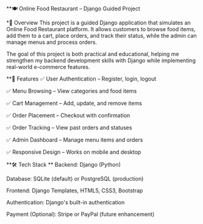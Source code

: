 **🍽️ Online Food Restaurant – Django Guided Project



*📌 Overview
This project is a guided Django application that simulates an Online Food Restaurant platform.
It allows customers to browse food items, add them to a cart, place orders, and track their status, while the admin can manage menus and process orders.

The goal of this project is both practical and educational, helping me strengthen my backend development skills with Django while implementing real-world e-commerce features.

**🎯 Features
✅ User Authentication – Register, login, logout

✅ Menu Browsing – View categories and food items

✅ Cart Management – Add, update, and remove items

✅ Order Placement – Checkout with confirmation

✅ Order Tracking – View past orders and statuses

✅ Admin Dashboard – Manage menu items and orders

✅ Responsive Design – Works on mobile and desktop

**🛠️ Tech Stack **
Backend: Django (Python)

Database: SQLite (default) or PostgreSQL (production)

Frontend: Django Templates, HTML5, CSS3, Bootstrap

Authentication: Django's built-in authentication

Payment (Optional): Stripe or PayPal (future enhancement)

